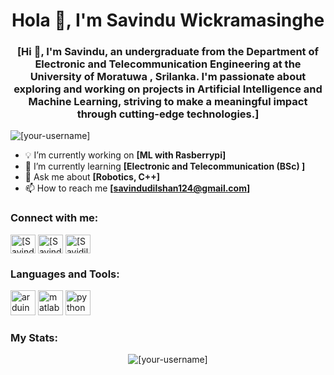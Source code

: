 <h1 align="center">Hola 👋, I'm Savindu Wickramasinghe</h1>
<h3 align="center">[Hi 👋, I'm Savindu, an undergraduate from the Department of Electronic and Telecommunication Engineering at the University of Moratuwa , Srilanka. I'm passionate about exploring and working on projects in Artificial Intelligence and Machine Learning, striving to make a meaningful impact through cutting-edge technologies.]</h3>

<p align="left"> <img src="https://komarev.com/ghpvc/?username=[your-username]&label=Profile%20views&color=0e75b6&style=flat" alt="[your-username]" /> </p>

- 💡 I’m currently working on **[ML with Rasberrypi]**
- 🌱 I’m currently learning **[Electronic and Telecommunication (BSc) ]**
- 💬 Ask me about **[Robotics, C++]**
- 📫 How to reach me **[savindudilshan124@gmail.com]**

### Connect with me:
<p align="left">
<a href="[www.linkedin.com/in/savindu-dilshan-wickramasinghe-3b8205287]" target="blank"><img align="center" src="https://cdn.jsdelivr.net/npm/simple-icons@3.0.1/icons/linkedin.svg" alt="[Savindu Wickramasinghe]" height="30" width="40" /></a>
<a href="[[your-facebook](https://www.facebook.com/profile.php?id=61553243222858&mibextid=ZbWKwL)]" target="blank"><img align="center" src="https://cdn.jsdelivr.net/npm/simple-icons@3.0.1/icons/facebook.svg" alt="[Savindu Dilshan]" height="30" width="40" /></a>
<a href="[[your-instagram](https://instagram.com/__savidilsh__?igshid=OGQ5ZDc2ODk2ZA==)]" target="blank"><img align="center" src="https://cdn.jsdelivr.net/npm/simple-icons@3.0.1/icons/instagram.svg" alt="[Savidilsh]" height="30" width="40" /></a>
</p>

### Languages and Tools:
<p align="left">
<img src="https://cdn.jsdelivr.net/npm/simple-icons@3.0.1/icons/arduino.svg" alt="arduino" width="40" height="40"/> 
<img src="https://cdn.jsdelivr.net/npm/simple-icons@3.0.1/icons/matlab.svg" alt="matlab" width="40" height="40"/> 
<img src="https://cdn.jsdelivr.net/npm/simple-icons@3.0.1/icons/python.svg" alt="python" width="40" height="40"/> 
</p>

### My Stats:
<p align="center">
<img src="https://github-readme-streak-stats.herokuapp.com/?user=[your-username]&" alt="[your-username]" />
</p>
